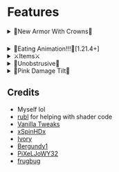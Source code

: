 # Features



<details>
<summary>💅New Armor With Crowns💅</summary>

![All Armortypes side by side](https://cdn.modrinth.com/data/iQx2ijVe/images/e1ec03f13f99e8fc35f48d7a7cf43b840a4bb387.png)

## Even works with Armor Trims !!

![All Armors Side by Side but with Trims](https://cdn.modrinth.com/data/iQx2ijVe/images/b33fab75f2a6fd91b05c817688e738ca1029b998.png)

</details>


### 
<details>
<summary>🥕Eating Animation!!!🥕[1.21.4+]</summary>

![Foods and Thier Animations](https://cdn.modrinth.com/data/o962rBDR/images/1f7ab4d15103c2c2f758ccf37d72e2d5593ec192.gif)

</details>

<details>
<summary>⚔️Items⚔️</summary>



- [New Diamond and Netherite Tools](https://cdn.modrinth.com/data/iQx2ijVe/images/d9bc5d420c4a3dbb9efa0ba5e8ea4a68f96e5dc0.png)
- Darker Netherite
- New Trident
- White Gap
- Darker Buckets(WiP)
- 2D Beds from [VanillaTweaks](https://vanillatweaks.net/picker/resource-packs/)

</details>






<details>
<summary>👀Unobstrusive👀</summary>

- No Fishing Bobber
- [Lower Shield](https://cdn.modrinth.com/data/iQx2ijVe/images/ba3bfd3e45aeb48e7aea4fc05177f78a2aee88a0.png)
- [Lower Fire](https://cdn.modrinth.com/data/iQx2ijVe/images/ba3bfd3e45aeb48e7aea4fc05177f78a2aee88a0.png)
- [Smaller Totem(for 1.21.4+ the totem is only small when holding it in the offhand)](https://cdn.modrinth.com/data/iQx2ijVe/images/d506b6a37ba2d645fdc55a737228df44a519b37c.png)
- No Vingette
- No Pumpkin Overlay
- Unobstrusive Enchantment Glint from [VanillaTweaks](https://vanillatweaks.net/picker/resource-packs/)
- No Sweep and Crit Particles




</details>


<details>
<summary>🩷Pink Damage Tilt🩷</summary>

![Steve is taking damage](https://cdn.modrinth.com/data/iQx2ijVe/images/77f7580c754dfc9dbe88d1ddb7d86ae7b56eab62.png)

</details>




## Credits

- Myself lol
- [rubl](https://www.planetminecraft.com/member/rubl/) for helping with shader code
- [Vanilla Tweaks](https://vanillatweaks.net/)
- [xSpinHDx](https://modrinth.com/resourcepack/vanilla-plus-jaronwqhd)
- [Ivory](https://www.youtube.com/@MythrodakTV)
- [Bergundy1](https://modrinth.com/user/Bergundy1)
- [PiXeLJoWY32](https://modrinth.com/user/PiXeLJoWY32)
- [frugbug](https://modrinth.com/user/frugbug)

